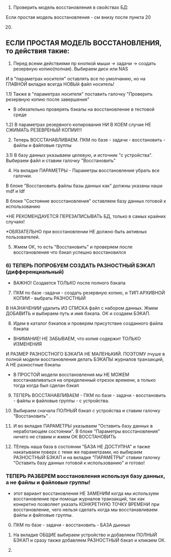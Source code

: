  1) Проверить модель восстановления в свойствах БД: 

 Если простая модель восстановления - см внизу после пункта 20

20) 


## ЕСЛИ ПРОСТАЯ МОДЕЛЬ ВОССТАНОВЛЕНИЯ, то действия такие:

1) Перед всеми действиями пр кнопкой мыши -> задачи -> создать резервную копию(полная). Выбираем диск или NAS

И в "параметрах носителя" оставлять все по умолчанию, но на ГЛАВНОЙ вкладке всегда НОВЫй файл носитель!

1.1) Также в "параметрах носителя" поставить галочку "Проверить резервную копию после завершения"

* B обязательно проверять бэкапы на восстановление в тестовой среде

1.2) В параметрах резервного копирования НИ В КОЕМ случае НЕ СЖИМАТЬ РЕЗЕВРЕНЫЙ КОПИИ!!!

2) Теперь ВОССТАНАВЛИВАЕМ. ПКМ по базе - задачи - восстановить - файлы и файловые группы

3.1) В базу данных указываем целевую, и источник "с устройства". Выбираем файл и ставим галочку "Восстановить"

4) На вкладке ПАРАМЕТРЫ - Параметры восстановления  убрать все галочки.

В блоке "Восстановить файлы базы данных как" должны указаны наши mdf и ldf

В блоке "Состояние воссстановления" оставляем базу данных готовой к использованию

*НЕ РЕКОМЕНДАУЕТСЯ ПЕРЕЗАПИСЫВАТЬ БД, только в самых крайних случаях!

*ОБЯЗАТЕЛЬНО при восстановлении НЕ должно быть активных пользователей.

5) Жмем ОК, то есть "Восстановить" и проверяем после восстановления что бэкап успешно восстановился

### 6) ТЕПЕРЬ ПОПРОБУЕМ СОЗДАТЬ РАЗНОСТНЫЙ БЭКАП (дифференциальный)

* ВАЖНО! Создается ТОЛЬКО после полного бэкапа

7) ПКМ по базе -задачи - создать резервную копию, и ТИП АРХИВНОЙ КОПИИ - выбрать РАЗНОСТНЫЙ

В НАЗНАЧЕНИИ удалить ИЗ СПИСКА файл с набором данных. Жмем ДОБАВИТЬ и выбираем путь и имя бэкапа. ОК и создаем БЭКАП.

8) Идем в каталог бэкапов и проверям присутствие созданного файла бэкапа

* ВНИМАНИЕ! НЕ ЗАБЫВАЕМ, что копия содержит ТОЛЬКО ИЗМЕНЕНИЯ

И РАЗМЕР РАЗНОСТНОГО БЭКАПА НЕ МАЛЕНЬКИЙ. ПОЭТОМУ лчуше в полной модели восстановления делать БЭКАПЫ журналов транзакций, А НЕ разностные бэкапы

* В ПРОСТОЙ модели восстановления мы НЕ МОЖЕМ восстанавливаться на определенный отрезок времени, а только тогда когда был сделан бэкап

9) ТЕПЕРЬ ВОССТАНАВЛИВАЕМ - ПКМ по базе - задачи - восстановить - файлы и файловые группы - с устройства. 

10) Выбираем сначала ПОЛНЫЙ бэкап с устройства и ставим галочку "Восстановить" .

11) И во вкладке ПАРАМЕТРЫ указываем "Оставить базу данных в неработающем состоянии". В блоке "Параметры восстановления" ничего не ставим и жмем ОК ВОССТАНОВИТЬ

12) ТЕперь наша база в состоянии "БАЗА НЕ ДОСТУПНА" и также накатываем поверх с теми же параметрами, но выбираем РАЗНОСТНЫЙ БЭКАП и на вкладке "ПАРАМЕТРЫ" ставим галочку "Оставить базу данных готовой к использованию" и готово!

### ТЕПЕРЬ РАЗБЕРЕМ восстановления используя базу данных, а не файлы и файловые группы!

* этот вариант восстановления НЕ ЗАМЕНИМ когда мы используем восстановление при помощи журналов транзакций, так как конкретно позволяет указать КОНКРЕТНУЮ ТОЧКУ ВРЕМЕНИ при восстановление, чего нельзя сделать когда мы восстанавливаем файлы и файловые группы.

0) ПКМ по базе - задачи - восстановить - БАЗА дынных

1) На вкладке ОБЩИЕ выбираем устройство и добавляем ПОЛНЫЙ БЭКАП и сразу также добавляем РАЗНОСТНЫЙ бэкап и кликаем ОК.

2) 





![]()
![]()
![]()
![]()
![]()
![]()
![]()
![]()
![]()
![]()
![]()
![]()
![]()
![]()
